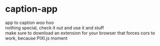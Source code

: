 # caption-app
app to caption woo hoo  
nothing special, check it out and use it and stuff  
make sure to download an extension for your browser that forces cors to work, because PIXI.js moment
